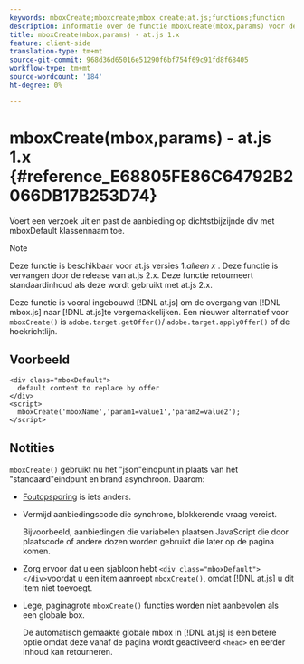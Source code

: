 ```yaml
---
keywords: mboxCreate;mboxcreate;mbox create;at.js;functions;function
description: Informatie over de functie mboxCreate(mbox,params) voor de Adobe Target at.js JavaScript-bibliotheek.
title: mboxCreate(mbox,params) - at.js 1.x
feature: client-side
translation-type: tm+mt
source-git-commit: 968d36d65016e51290f6bf754f69c91fd8f68405
workflow-type: tm+mt
source-wordcount: '184'
ht-degree: 0%

---
```



# mboxCreate(mbox,params) - at.js 1.x {#reference_E68805FE86C64792B2066DB17B253D74}

Voert een verzoek uit en past de aanbieding op dichtstbijzijnde div met mboxDefault klassennaam toe.

>[!NOTE]
>
>Deze functie is beschikbaar voor at.js versies 1.*alleen x* . Deze functie is vervangen door de release van at.js 2.x. Deze functie retourneert standaardinhoud als deze wordt gebruikt met at.js 2.x.

Deze functie is vooral ingebouwd [!DNL at.js] om de overgang van [!DNL mbox.js] naar [!DNL at.js]te vergemakkelijken. Een nieuwer alternatief voor `mboxCreate()` is `adobe.target.getOffer()`/ `adobe.target.applyOffer()` of de hoekrichtlijn.

## Voorbeeld

```
<div class="mboxDefault"> 
  default content to replace by offer 
</div> 
<script> 
  mboxCreate('mboxName','param1=value1','param2=value2'); 
</script>
```

## Notities

`mboxCreate()` gebruikt nu het &quot;json&quot;eindpunt in plaats van het &quot;standaard&quot;eindpunt en brand asynchroon. Daarom:

* [Foutopsporing](/help/c-implementing-target/c-implementing-target-for-client-side-web/c-target-debugging-atjs/target-debugging-atjs.md#concept_CAE591DA8C404C22917584ECD4F7494F) is iets anders.
* Vermijd aanbiedingscode die synchrone, blokkerende vraag vereist.

   Bijvoorbeeld, aanbiedingen die variabelen plaatsen JavaScript die door plaatscode of andere dozen worden gebruikt die later op de pagina komen.

* Zorg ervoor dat u een sjabloon hebt `<div class="mboxDefault"></div>`voordat u een item aanroept `mboxCreate()`, omdat [!DNL at.js] u dit item niet toevoegt.

* Lege, paginagrote `mboxCreate()` functies worden niet aanbevolen als een globale box.

   De automatisch gemaakte globale mbox in [!DNL at.js] is een betere optie omdat deze vanaf de pagina wordt geactiveerd `<head>` en eerder inhoud kan retourneren.